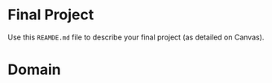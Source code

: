 # Final Project
Use this `REAMDE.md` file to describe your final project (as detailed on Canvas).
# Domain
